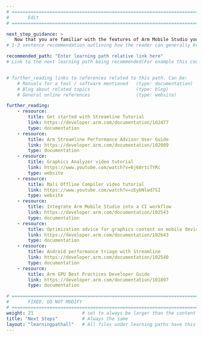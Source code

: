 ```yaml
---
# ================================================================================
#       Edit
# ================================================================================

next_step_guidance: >
   Now that you are familiar with the features of Arm Mobile Studio you are ready to optimize your Android applications.
# 1-3 sentence recommendation outlining how the reader can generally keep learning about these topics, and a specific explanation of why the next step is being recommended.

recommended_path: "Enter learning path relative link here"
# Link to the next learning path being recommended(For example this could be /learning-paths/servers-and-cloud-computing/mongodb).


# further_reading links to references related to this path. Can be:
    # Manuals for a tool / software mentioned   (type: documentation)
    # Blog about related topics                 (type: blog)
    # General online references                 (type: website) 

further_reading:
    - resource:
        title: Get started with Streamline Tutorial
        link: https://developer.arm.com/documentation/102477
        type: documentation
    - resource:
        title: Arm Streamline Performance Advisor User Guide
        link: https://developer.arm.com/documentation/102009
        type: documentation
    - resource:
        title: Graphics Analyzer video tutorial
        link: https://www.youtube.com/watch?v=6j68rtcTYRc
        type: website
    - resource:
        title: Mali Offline Compiler video tutorial
        link: https://www.youtube.com/watch?v=zEybNlwd7SI
        type: website
    - resource:
        title: Integrate Arm Mobile Studio into a CI workflow
        link: https://developer.arm.com/documentation/102543
        type: documentation
    - resource:
        title: Optimization advice for graphics content on mobile devices
        link: https://developer.arm.com/documentation/102643
        type: documentation
    - resource:
        title: Android performance triage with Streamline
        link: https://developer.arm.com/documentation/102540
        type: documentation
    - resource:
        title: Arm GPU Best Practices Developer Guide
        link: https://developer.arm.com/documentation/101897
        type: documentation

# ================================================================================
#       FIXED, DO NOT MODIFY
# ================================================================================
weight: 21                  # set to always be larger than the content in this path, and one more than 'review'
title: "Next Steps"         # Always the same
layout: "learningpathall"   # All files under learning paths have this same wrapper
---
```

